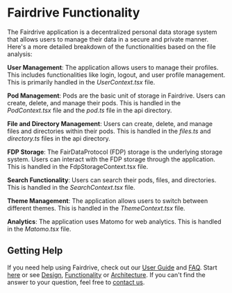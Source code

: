 # Fairdrive Functionality 

The Fairdrive application is a decentralized personal data storage system that allows users to manage their data in a secure and private manner. Here's a more detailed breakdown of the functionalities based on the file analysis:

**User Management**: The application allows users to manage their profiles. This includes functionalities like login, logout, and user profile management. This is primarily handled in the *UserContext.tsx* file.

**Pod Management**: Pods are the basic unit of storage in Fairdrive. Users can create, delete, and manage their pods. This is handled in the *PodContext.tsx* file and the *pod.ts* file in the api directory.

**File and Directory Management**: Users can create, delete, and manage files and directories within their pods. This is handled in the *files.ts* and *directory.ts* files in the api directory.

**FDP Storage**: The FairDataProtocol (FDP) storage is the underlying storage system. Users can interact with the FDP storage through the application. This is handled in the FdpStorageContext.tsx file.

**Search Functionality**: Users can search their pods, files, and directories. This is handled in the *SearchContext.tsx* file.

**Theme Management**: The application allows users to switch between different themes. This is handled in the *ThemeContext.tsx* file.

**Analytics**: The application uses Matomo for web analytics. This is handled in the *Matomo.tsx* file.

## Getting Help

If you need help using Fairdrive, check out our [User Guide](USER-GUIDE.md) and [FAQ](FAQ.md). 
Start [here](GETTING-STARTED.md) or see [Design](DESIGN.md), [Functionality](FUNCTIONALITY.md) or [Architecture](ARCHITECTURE.md). 
If you can't find the answer to your question, feel free to [contact us](CONTACT.md).
